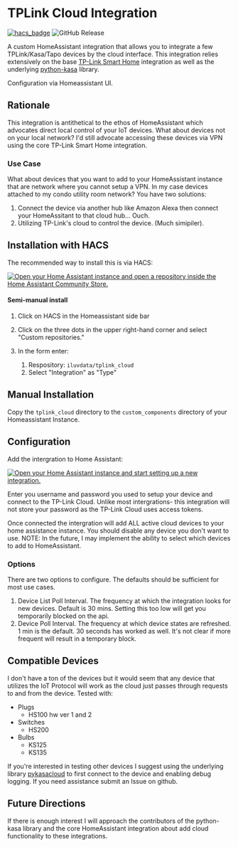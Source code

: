 # TPLink Cloud Integration


[![hacs_badge](https://img.shields.io/badge/HACS-Custom-orange.svg?style=flat-square&logo=homeassistantcommunitystore)](https://hacs.xyz/)
![GitHub Release](https://img.shields.io/github/v/release/iluvdata/tplink_cloud)


A custom HomeAssistant integration that allows you to integrate a few TPLink/Kasa/Tapo devices by the cloud interface.  This integration relies extensively on the base [TP-Link Smart Home](https://www.home-assistant.io/integrations/tplink/) integration as well as the underlying [python-kasa](https://github.com/python-kasa/python-kasa) library.

Configuration via Homeassistant UI.

## Rationale

This integration is antithetical to the ethos of HomeAssistant which advocates direct local control of your IoT devices.  What about devices not on your local network?  I'd still advocate accessing these devices via VPN using the core TP-Link Smart Home integration.

### Use Case

What about devices that you want to add to your HomeAssistant instance that are network where you cannot setup a VPN.  In my case devices attached to my condo utility room network? You have two solutions:
1. Connect the device via another hub like Amazon Alexa then connect your HomeAssitant to that cloud hub... Ouch.
2. Utilizing TP-Link's cloud to control the device. (Much simipiler).

## Installation with HACS

The recommended way to install this is via HACS:



[![Open your Home Assistant instance and open a repository inside the Home Assistant Community Store.](https://my.home-assistant.io/badges/hacs_repository.svg)](https://my.home-assistant.io/redirect/hacs_repository/?category=custom_respository&owner=iluvdata&repository=tplink_cloud)

#### Semi-manual install

1. Click on HACS in the Homeassistant side bar
2. Click on the three dots in the upper right-hand corner and select "Custom repositories."
3. In the form enter:

    1. Respository: `iluvdata/tplink_cloud`
    2. Select "Integration" as "Type"

## Manual Installation

Copy the `tplink_cloud` directory to the `custom_components` directory of your Homeassistant Instance.

## Configuration


Add the intergration to Home Assistant:

[![Open your Home Assistant instance and start setting up a new integration.](https://my.home-assistant.io/badges/config_flow_start.svg)](https://my.home-assistant.io/redirect/config_flow_start/?domain=pdf_scrape)

Enter you username and password you used to setup your device and connect to the TP-Link Cloud.  Unlike most intergrations- this integration will not store your password as the TP-Link Cloud uses access tokens.

Once connected the intergration will add ALL active cloud devices to your home assistance instance.  You should disable any device you don't want to use.  NOTE:  In the future, I may implement the ability to select which devices to add to HomeAssistant.

### Options

There are two options to configure.  The defaults should be sufficient for most use cases.
1. Device List Poll Interval.  The frequency at which the integration looks for new devices.  Default is 30 mins.  Setting this too low will get you temporarily blocked on the api.
2. Device Poll Interval.  The frequency at which device states are refreshed.  1 min is the default.  30 seconds has worked as well.  It's not clear if more frequent will result in a temporary block.

## Compatible Devices

I don't have a ton of the devices but it would seem that any device that utilizes the IoT Protocol will work as the cloud just passes through requests to and from the device.  Tested with:
* Plugs
  * HS100 hw ver 1 and 2
* Switches
  * HS200
* Bulbs
  * KS125
  * KS135

If you're interested in testing other devices I suggest using the underlying library [pykasacloud](https://github.com/iluvdata/PyKasaCloud) to first connect to the device and enabling debug logging.  If you need assistance submit an Issue on github.

## Future Directions

If there is enough interest I will approach the contributors of the python-kasa library and the core HomeAssistant integration about add cloud functionality to these integrations.

